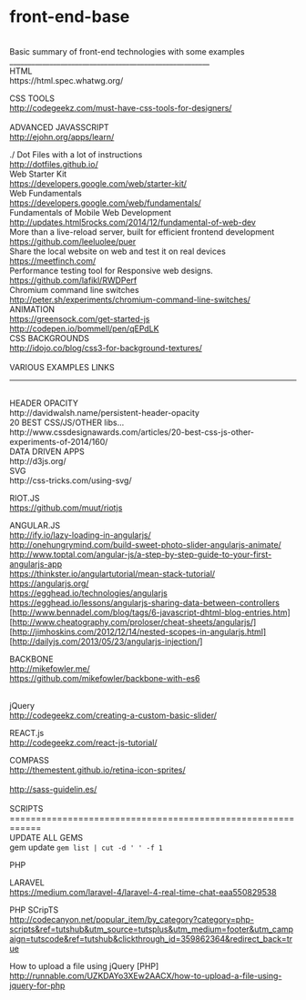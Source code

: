 front-end-base
==============
<br>
Basic summary of front-end technologies with some examples<br>
_______________________________________________________<br>
HTML<br>
https://html.spec.whatwg.org/<br>


CSS TOOLS<br>
http://codegeekz.com/must-have-css-tools-for-designers/<br>
<br>
ADVANCED JAVASSCRIPT<br>
http://ejohn.org/apps/learn/<br>

./ Dot Files with a lot of instructions<br>
http://dotfiles.github.io/
<br>
Web Starter Kit<br>
https://developers.google.com/web/starter-kit/
<br>
Web Fundamentals<br>
https://developers.google.com/web/fundamentals/
<br>
Fundamentals of Mobile Web Development<br>
http://updates.html5rocks.com/2014/12/fundamental-of-web-dev
<br>
More than a live-reload server, built for efficient frontend development<br>
https://github.com/leeluolee/puer
<br>
Share the local website on web and test it on real devices<br>
https://meetfinch.com/
<br>
Performance testing tool for Responsive web designs.<br>
https://github.com/lafikl/RWDPerf
<br>
Chromium command line switches<br>
http://peter.sh/experiments/chromium-command-line-switches/
<br>
ANIMATION<br>
https://greensock.com/get-started-js
http://codepen.io/bommell/pen/qEPdLK
<br>
CSS BACKGROUNDS<br>
http://idojo.co/blog/css3-for-background-textures/<br>
<br>
VARIOUS EXAMPLES LINKS<br>
_______________________________________________________
<br>
HEADER OPACITY<br>
http://davidwalsh.name/persistent-header-opacity
<br>
20 BEST CSS/JS/OTHER libs...<br>
http://www.cssdesignawards.com/articles/20-best-css-js-other-experiments-of-2014/160/
<br>
DATA DRIVEN APPS<br>
http://d3js.org/
<br>
SVG<br>
http://css-tricks.com/using-svg/<br>

RIOT.JS<br>
https://github.com/muut/riotjs<br>

ANGULAR.JS<br>
http://ify.io/lazy-loading-in-angularjs/<br>
http://onehungrymind.com/build-sweet-photo-slider-angularjs-animate/<br>
http://www.toptal.com/angular-js/a-step-by-step-guide-to-your-first-angularjs-app<br>
https://thinkster.io/angulartutorial/mean-stack-tutorial/<br>
https://angularjs.org/<br>
https://egghead.io/technologies/angularjs<br>
https://egghead.io/lessons/angularjs-sharing-data-between-controllers<br>
[http://www.bennadel.com/blog/tags/6-javascript-dhtml-blog-entries.htm]<br>
[http://www.cheatography.com/proloser/cheat-sheets/angularjs/]<br>
[http://jimhoskins.com/2012/12/14/nested-scopes-in-angularjs.html]<br>
[http://dailyjs.com/2013/05/23/angularjs-injection/] <br>


BACKBONE<br>
http://mikefowler.me/<br>
https://github.com/mikefowler/backbone-with-es6<br>
<br>

jQuery<br>
http://codegeekz.com/creating-a-custom-basic-slider/
<br>

REACT.js<br>
http://codegeekz.com/react-js-tutorial/

COMPASS<br>
http://themestent.github.io/retina-icon-sprites/<br>
<br>
http://sass-guidelin.es/<br>
<br>
SCRIPTS<br>
============================================================<br>
UPDATE ALL GEMS<br>
gem update `gem list | cut -d ' ' -f 1` 

PHP

LARAVEL <br>
https://medium.com/laravel-4/laravel-4-real-time-chat-eaa550829538<br>

PHP SCripTS<br>
http://codecanyon.net/popular_item/by_category?category=php-scripts&ref=tutshub&utm_source=tutsplus&utm_medium=footer&utm_campaign=tutscode&ref=tutshub&clickthrough_id=359862364&redirect_back=true<br>

How to upload a file using jQuery [PHP] <br>
http://runnable.com/UZKDAYo3XEw2AACX/how-to-upload-a-file-using-jquery-for-php<br>
